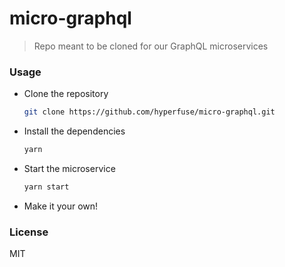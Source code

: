 # micro-graphql
> Repo meant to be cloned for our GraphQL microservices

### Usage
+ Clone the repository
  ```bash
  git clone https://github.com/hyperfuse/micro-graphql.git
  ```

+ Install the dependencies
  ```bash
  yarn
  ```

+ Start the microservice
  ```bash
  yarn start
  ```

+ Make it your own!



### License
MIT
